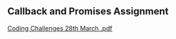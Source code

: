 ## Callback and Promises Assignment

[Coding Challenges 28th March .pdf](https://github.com/Bino26/PW-JS/files/11640149/Coding.Challenges.28th.March.pdf)

